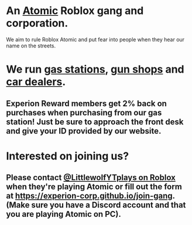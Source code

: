 # An <a href="https://www.roblox.com/games/4581966615/Anomic" target="_blank">Atomic</a> Roblox gang and corporation.

We aim to rule Roblox Atomic and put fear into people when they hear our name on the streets.

# We run <a href="https://experion-corp.github.io/locations/gas-stations">gas stations</a>, <a href="https://experion-corp.github.io/locations/gun-shops">gun shops</a> and <a href="https://experion-corp.github.io/locations/car-dealers">car dealers</a>.

## Experion Reward members get 2% back on purchases when purchasing from our gas station! Just be sure to approach the front desk and give your ID provided by our website.

# Interested on joining us?
## Please contact <a href="https://www.roblox.com/users/967257007/profile">@LittlewolfYTplays on Roblox</a> when they're playing Atomic or fill out the form at https://experion-corp.github.io/join-gang. (Make sure you have a Discord account and that you are playing Atomic on PC). 
